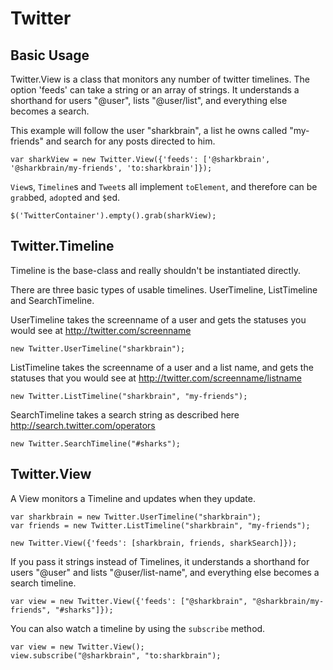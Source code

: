 Twitter
======

Basic Usage
-----------

Twitter.View is a class that monitors any number of twitter timelines.
The option 'feeds' can take a string or an array of strings.
It understands a shorthand for users "@user", lists "@user/list", and everything else becomes a search.

This example will follow the user "sharkbrain", a list he owns called "my-friends" and search for any posts directed to him.

    var sharkView = new Twitter.View({'feeds': ['@sharkbrain', '@sharkbrain/my-friends', 'to:sharkbrain']});

`View`s, `Timeline`s and `Tweet`s all implement `toElement`, and therefore can be `grab`bed, `adopt`ed and `$`ed.

    $('TwitterContainer').empty().grab(sharkView);


Twitter.Timeline
----------------

Timeline is the base-class and really shouldn't be instantiated directly.

There are three basic types of usable timelines. UserTimeline, ListTimeline and SearchTimeline.

UserTimeline takes the screenname of a user and gets the statuses
you would see at http://twitter.com/screenname

    new Twitter.UserTimeline("sharkbrain");

ListTimeline takes the screenname of a user and a list name, and gets
the statuses that you would see at http://twitter.com/screenname/listname

    new Twitter.ListTimeline("sharkbrain", "my-friends");

SearchTimeline takes a search string as described here http://search.twitter.com/operators 

    new Twitter.SearchTimeline("#sharks");



Twitter.View
------------

A View monitors a Timeline and updates when they update. 

    var sharkbrain = new Twitter.UserTimeline("sharkbrain");
    var friends = new Twitter.ListTimeline("sharkbrain", "my-friends");

    new Twitter.View({'feeds': [sharkbrain, friends, sharkSearch]});

If you pass it strings instead of Timelines, it understands a shorthand for users "@user" and lists "@user/list-name", and everything else becomes a search timeline.

    var view = new Twitter.View({'feeds': ["@sharkbrain", "@sharkbrain/my-friends", "#sharks"]});

You can also watch a timeline by using the `subscribe` method.

    var view = new Twitter.View();
    view.subscribe("@sharkbrain", "to:sharkbrain");    

